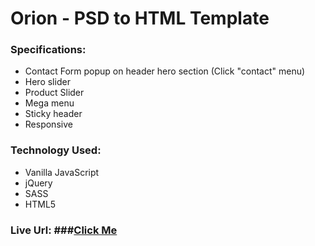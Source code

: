 # Orion - PSD to HTML Template

### Specifications:
- Contact Form popup on header hero section (Click "contact" menu)
- Hero slider
- Product Slider
- Mega menu
- Sticky header
- Responsive

### Technology Used:
- Vanilla JavaScript
- jQuery
- SASS
- HTML5

### Live Url: ###<a href="https://khalid-hossain-tarif.github.io/orion-safety-equipment-ltd/" target="_blank">Click Me</a>
